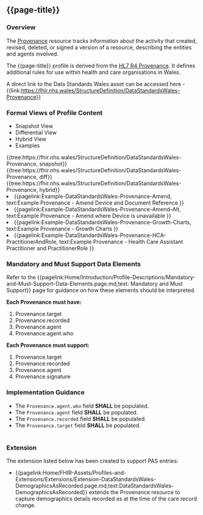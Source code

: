 <div class="warning"><span class="ExperiWarn"></span></div>

## {{page-title}}

### Overview
The [Provenance](https://www.hl7.org/fhir/r4/provenance.html) resource tracks information about the activity that created, revised, deleted, or signed a version of a resource, describing the entities and agents involved.

The {{page-title}} profile is derived from the [HL7 R4 Provenance](http://hl7.org/fhir/Provenance.html). It defines additional rules for use within health and care organisations in Wales.

A direct link to the Data Standards Wales asset can be accessed here - {{link:https://fhir.nhs.wales/StructureDefinition/DataStandardsWales-Provenance}}


### Formal Views of Profile Content
<div class="tab-wrap">
  <ul class="tab-head">
    <li class="tablink tab-active" onclick="openCity(this,'tabsnap')" data-target="tabsnap">
      Snapshot View
    </li>
    <li class="tablink" onclick="openCity(this,'tabdiff')" data-target="tabdiff">
      Differential View
    </li>
    <li class="tablink" onclick="openCity(this,'tabhybrid')" data-target="tabhybrid">
      Hybrid View
    </li>
    <li class="tablink" onclick="openCity(this,'tabeg')" data-target="tabeg">
      Examples
    </li>    
  </ul>
  <div class="tab-main">
    <div id="tabsnap" class="tabcontent active">      
      {{tree:https://fhir.nhs.wales/StructureDefinition/DataStandardsWales-Provenance, snapshot}}
    </div>
    <div id="tabdiff" class="tabcontent">
      {{tree:https://fhir.nhs.wales/StructureDefinition/DataStandardsWales-Provenance, diff}}
	</div>
    <div id="tabhybrid" class="tabcontent">
      {{tree:https://fhir.nhs.wales/StructureDefinition/DataStandardsWales-Provenance, hybrid}}
	</div>
  <div id="tabeg" class="tabcontent">
    <list>
        <li>{{pagelink:Example-DataStandardsWales-Provenance-Amend, text:Example Provenance - Amend Device and Document Reference }}</li>
        <li>{{pagelink:Example-DataStandardsWales-Provenance-Amend-Alt, text:Example Provenance - Amend where Device is unavailable }}</li>
        <li>{{pagelink:Example-DataStandardsWales-Provenance-Growth-Charts, text:Example Provenance - Growth Charts }}</li>
        <li>{{pagelink:Example-DataStandardsWales-Provenance-HCA-PractitionerAndRole, text:Example Provenance - Health Care Assistant Practitioner and PractitionerRole }}</li>
      </list>
  </div>
</div>

### Mandatory and Must Support Data Elements
Refer to the {{pagelink:Home/Introduction/Profile-Descriptions/Mandatory-and-Must-Support-Data-Elements.page.md,text: Mandatory and Must Support}} page for guidance on how these elements should be interpreted.
 
**Each Provenance must have:**
1. Provenance.target
1. Provenance.recorded
1. Provenance.agent
1. Provenance.agent.who

**Each Provenance must support:**
1. Provenance.target
1. Provenance.recorded
1. Provenance.agent
1. Provenance.signature

### Implementation Guidance 
* The `Provenance.agent.who` field **SHALL** be populated.
* The `Provenance.agent` field **SHALL** be populated.
* The `Provenance.recorded` field **SHALL** be populated.
* The `Provenance.target` field **SHALL** be populated.
<br><br>

### Extension 
The extension listed below has been created to support PAS entries: 

* {{pagelink:Home/FHIR-Assets/Profiles-and-Extensions/Extensions/Extension-DataStandardsWales-DemographicsAsRecorded.page.md,text:DataStandardsWales-DemographicsAsRecorded}} extends the Provenance resource to capture demographics details recorded as at the time of the care record change.